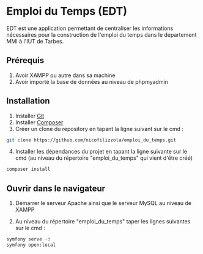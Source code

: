 # Emploi du Temps (EDT)

EDT est une application permettant de centraliser les informations nécessaires pour la construction de l'emploi du temps dans le departement MMI à l'IUT de Tarbes.

## Prérequis
1) Avoir XAMPP ou autre dans sa machine
2) Avoir importé la base de données au niveau de phpmyadmin

## Installation

1) Installer [Git](http://git-scm.com/download/win)
2) Installer [Composer](https://getcomposer.org/download/)
3) Créer un clone du repository en tapant la ligne suivant sur le cmd :

```bash
git clone https://github.com/nicofilizzola/emploi_du_temps.git
```

4) Installer les dépendances du projet en tapant la ligne suivante sur le cmd (au niveau du répertoire "emploi_du_temps" qui vient d'être créé)
```bash
composer install
```

## Ouvrir dans le navigateur

1) Démarrer le serveur Apache ainsi que le serveur MySQL au niveau de XAMPP

2) Au niveau du répertoire "emploi_du_temps" taper les lignes suivantes sur le cmd :
```bash
symfony serve -d
symfony open:local
```
